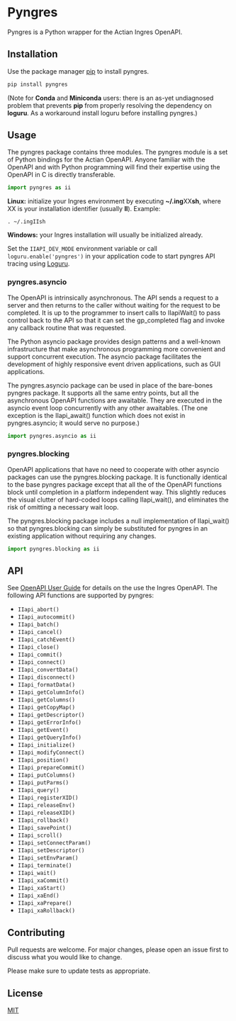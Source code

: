 # Pyngres

Pyngres is a Python wrapper for the Actian Ingres OpenAPI.

## Installation

Use the package manager [pip](https://pip.pypa.io/en/stable/) to install pyngres.

```bash
pip install pyngres
```

(Note for **Conda** and **Miniconda** users: there is an as-yet undiagnosed problem that prevents **pip** from properly resolving the dependency on **loguru**. As a workaround install loguru before installing pyngres.)

## Usage

The pyngres package contains three modules. The pyngres module is a set of
Python bindings for the Actian OpenAPI. Anyone familiar with the OpenAPI and
with Python programming will find their expertise using the OpenAPI in C is 
directly transferable.

```python
import pyngres as ii
```

**Linux:** initialize your Ingres environment by executing **~/.ing**XX**sh**, where XX
is your installation identifier (usually **II**). Example:

```
. ~/.ingIIsh
```

**Windows:** your Ingres installation will usually be initialized already.

Set the `IIAPI_DEV_MODE` environment variable or call `loguru.enable('pyngres')` in your application code to start pyngres API tracing using [Loguru](https://loguru.readthedocs.io/en/stable/).


### pyngres.asyncio

The OpenAPI is intrinsically asynchronous. The API sends a request to a 
server and then returns to the caller without waiting for the request to 
be completed. It is up to the programmer to insert calls to IIapiWait() 
to pass control back to the API so that it can set the gp_completed flag 
and invoke any callback routine that was requested.

The Python asyncio package provides design patterns and a well-known
infrastructure that make asynchronous programming more convenient and support
concurrent execution. The asyncio package facilitates the development of 
highly responsive event driven applications, such as GUI applications.

The pyngres.asyncio package can be used in place of the bare-bones pyngres
package. It supports all the same entry points, but all the asynchronous 
OpenAPI functions are awaitable. They are executed in the asyncio event loop
concurrently with any other awaitables. (The one exception is the IIapi_await()
function which does not exist in pyngres.asyncio; it would serve no purpose.)

```python
import pyngres.asyncio as ii
```

### pyngres.blocking

OpenAPI applications that have no need to cooperate with other asyncio 
packages can use the pyngres.blocking package. It is functionally identical
to the base pyngres package except that all the of the OpenAPI functions 
block until completion in a platform independent way. This slightly reduces
the visual clutter of hard-coded loops calling IIapi_wait(), and eliminates
the risk of omitting a necessary wait loop. 

The pyngres.blocking package includes a null
implementation of IIapi_wait() so that pyngres.blocking can simply be
substituted for pyngres in an existing application without requiring 
any changes. 

```python
import pyngres.blocking as ii
```

## API

See [OpenAPI User Guide](https://docs.actian.com/ingres/11.2/#page/OpenAPIUser/OpenAPIUser_Title.htm) for details on the use the Ingres OpenAPI. The following API functions are supported by pyngres:

- `IIapi_abort()`
- `IIapi_autocommit()`
- `IIapi_batch()`
- `IIapi_cancel()`
- `IIapi_catchEvent()`
- `IIapi_close()`
- `IIapi_commit()`
- `IIapi_connect()`
- `IIapi_convertData()`
- `IIapi_disconnect()`
- `IIapi_formatData()`
- `IIapi_getColumnInfo()`
- `IIapi_getColumns()`
- `IIapi_getCopyMap()`
- `IIapi_getDescriptor()`
- `IIapi_getErrorInfo()`
- `IIapi_getEvent()`
- `IIapi_getQueryInfo()`
- `IIapi_initialize()`
- `IIapi_modifyConnect()`
- `IIapi_position()`
- `IIapi_prepareCommit()`
- `IIapi_putColumns()`
- `IIapi_putParms()`
- `IIapi_query()`
- `IIapi_registerXID()`
- `IIapi_releaseEnv()`
- `IIapi_releaseXID()`
- `IIapi_rollback()`
- `IIapi_savePoint()`
- `IIapi_scroll()`
- `IIapi_setConnectParam()`
- `IIapi_setDescriptor()`
- `IIapi_setEnvParam()`
- `IIapi_terminate()`
- `IIapi_wait()`
- `IIapi_xaCommit()`
- `IIapi_xaStart()`
- `IIapi_xaEnd()`
- `IIapi_xaPrepare()`
- `IIapi_xaRollback()`

## Contributing

Pull requests are welcome. For major changes, please open an issue first
to discuss what you would like to change.

Please make sure to update tests as appropriate.

## License

[MIT](https://choosealicense.com/licenses/mit/)
